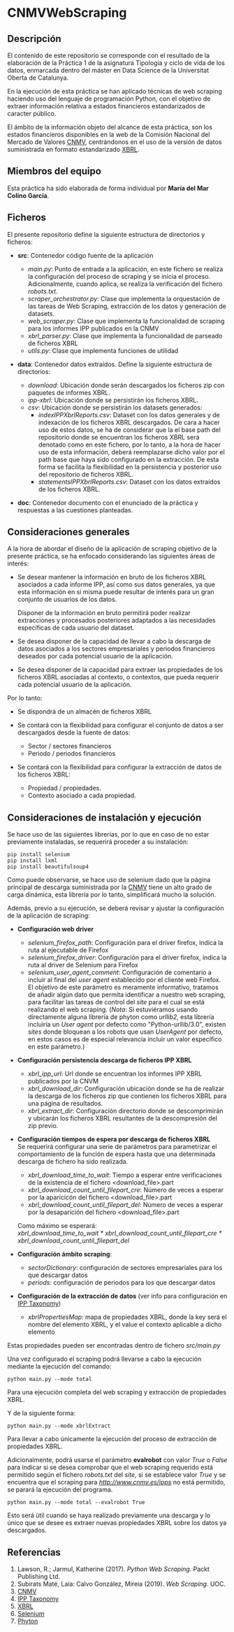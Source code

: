 # CNMVWebScraping

## Descripción

El contenido de este repositorio se corresponde con el resultado de la elaboración de la Práctica 1 de la asignatura Tipología y ciclo de vida de los datos, enmarcada dentro del máster en Data Science de la Universitat Oberta de Catalunya.

En la ejecución de esta práctica se han aplicado técnicas de web scraping haciendo uso del lenguaje de programación Python, con el objetivo de extraer información relativa a estados financieros estandarizados de caracter público.

El ámbito de la información objeto del alcance de esta práctica, son los estados financieros disponibles en la web de la Comisión Nacional del Mercado de Valores [CNMV](http://www.cnmv.es/ipps/), centrándonos en el uso de la versión de datos suministrada en formato estandarizado [XBRL](https://xbrl.es/wp/).

## Miembros del equipo

Esta práctica ha sido elaborada de forma individual por **María del Mar Colino García**.

## Ficheros

El presente repositorio define la siguiente estructura de directorios y ficheros:

- **src**: Contenedor código fuente de la aplicación
    * *main.py*: Punto de entrada a la aplicación, en este fichero se realiza la configuración del proceso de scraping y se inicia el proceso. Adicionalmente, cuando aplica, se realiza la verificación del fichero *robots.txt*.
    * *scraper_orchestrator.py*: Clase que implementa la orquestación de las tareas de Web Scraping, extracción de los datos y generación de datasets.
    * *web_scraper.py*: Clase que implementa la funcionalidad de scraping para los informes IPP publicados en la CNMV
    * *xbrl_parser.py*: Clase que implementa la funcionalidad de parseado de ficheros XBRL
    * *utils.py*: Clase que implementa funciones de utilidad

- **data**: Contenedor datos extraídos. Define la siguiente estructura de directorios:
    * *download*: Ubicación donde serán descargados los ficheros zip con paquetes de informes XBRL.
    * *ipp-xbrl*: Ubicación donde se persistirán los ficheros XBRL.
    * *csv*: Ubicación donde se persistirán los datasets generados:
        - *indexIPPXbrlReports.csv*: Dataset con los datos generales y de indexación de los ficheros XBRL descargados.
                                     De cara a hacer uso de estos datos, se ha de considerar que la el base path del repositorio donde se encuentran los ficheros XBRL será denotado como <repositoryPath> en este fichero, por lo tanto, a la hora de hacer uso de esta información, deberá reemplazarse dicho valor por el path base que haya sido configurado en la extracción.
                                     De esta forma se facilita la flexibilidad en la persistencia y posterior uso del repositorio de ficheros XBRL.
        - *statementsIPPXbrlReports.csv*: Dataset con los datos extraídos de los ficheros XBRL.

- **doc**: Contenedor documento con el enunciado de la práctica y respuestas a las cuestiones planteadas.

## Consideraciones generales

A la hora de abordar el diseño de la aplicación de scraping objetivo de la presente práctica, se ha enfocado considerando las siguientes áreas de interés:

- Se desear mantener la información en bruto de los ficheros XBRL asociados a cada informe IPP, así como sus datos generales, ya que esta información en si misma puede resultar de interés para un gran conjunto de usuarios de los datos.

  Disponer de la información en bruto permitirá poder realizar extracciones y procesados posteriores adaptados a las necesidades específicas de cada usuario del dataset.

- Se desea disponer de la capacidad de llevar a cabo la descarga de datos asociados a los sectores empresariales y periodos financieros deseados por cada potencial usuario de la aplicación.

- Se desea disponer de la capacidad para extraer las propiedades de los ficheros XBRL asociadas al contexto, o contextos, que pueda requerir cada potencial usuario de la aplicación.

Por lo tanto:

- Se dispondrá de un almacén de ficheros XBRL

- Se contará con la flexibilidad para configurar el conjunto de datos a ser descargados desde la fuente de datos:
    * Sector / sectores financieros
    * Periodo / periodos financieros

- Se contará con la flexibilidad para configurar la extracción de datos de los ficheros XBRL:
    * Propiedad / propiedades.     
    * Contexto asociado a cada propiedad.

## Consideraciones de instalación y ejecución

Se hace uso de las siguientes librerías, por lo que en caso de no estar previamente instaladas, se requerirá proceder a su instalación:
```
pip install selenium
pip install lxml
pip install beautifulsoup4
```

Como puede observarse, se hace uso de selenium dado que la página principal de descarga suministrada por la [CNMV](http://www.cnmv.es/ipps/) tiene un alto grado de carga dinámica, esta librería por lo tanto, simplificará mucho la solución. 

Además, previo a su ejecución, se deberá revisar y ajustar la configuración de la aplicación de scraping:

- **Configuración web driver**
    - *selenium\_firefox\_path*: Configuración para el driver firefox, indica la ruta al ejecutable de Firefox
    * *selenium\_firefox\_driver*: Configuración para el driver firefox, indica la ruta al driver de Selenium para Firefox
    * *selenium_user_agent_comment*: Configuración de comentario a incluir al final del *user agent* establecido  por el cliente web Firefox.
       El objetivo de este parámetro es meramente informativo, tratamos de añadir algún dato que permita identificar a nuestro web scraping, para facilitar las tareas de control del *site* para el cual se está realizando el web scraping.
       (*Nota*: Si estuviéramos usando directamente alguna librería de phyton como *urllib2*, esta librería incluiría un *User agent* por defecto como "Python-urllib/3.0", existen *sites* donde bloquean a los robots que usan *UserAgent* por defecto, en estos casos es de especial relevancia incluir un valor específico en este parámetro.)
                         
- **Configuración persistencia descarga de ficheros IPP XBRL**
    * *xbrl\_ipp\_url*: Url donde se encuentran los informes IPP XBRL publicados por la CNVM
    * *xbrl\_download\_dir*: Configuración ubicación donde se ha de realizar la descarga de los ficheros zip que contienen los ficheros XBRL para una página de resultados.
    * *xbrl\_extract\_dir*: Configuración directorio donde se descomprimirán y ubicarán los ficheros XBRL resultantes de la descompresión del zip previo.

- **Configuración tiempos de espera por descarga de ficheros XBRL**     
    Se requerirá configurar una serie de parámetros para parametrizar el comportamiento de la función de espera hasta que una determinada descarga de fichero ha sido realizada.

    * *xbrl\_download\_time\_to\_wait*: Tiempo a esperar entre verificaciones de la existencia de el fichero <download_file>.part
    * *xbrl\_download\_count\_until\_filepart\_cre*: Número de veces a esperar por la aparicicón del fichero <download_file>.part
    * *xbrl\_download\_count\_until\_filepart\_del*: Número de veces a esperar por la desaparición del fichero <download_file>.part
    
    Como máximo se esperará:     
    *xbrl\_download\_time\_to\_wait \* xbrl\_download\_count\_until\_filepart\_cre \* xbrl\_download\_count\_until\_filepart\_del*

- **Configuración ámbito scraping**:
    * *sectorDictionary*: configuración de sectores empresariales para los que descargar datos
    * *periods*: configuración de periodos para los que descargar datos

- **Configuración de la extracción de datos** (ver info para configuración en [IPP Taxonomy](https://www.xbrl.es/informacion/ipp.html))
    * *xbrlPropertiesMap*: mapa de propiedades XBRL, donde la key será el nombre del elemento XBRL, y el value el contexto aplicable a dicho elemento
    
Estas propiedades pueden ser encontradas dentro de fichero *src/main.py*

Una vez configurado el scraping podrá llevarse a cabo la ejecución mediante la ejecución del comando:
```
python main.py --mode total
```
Para una ejecución completa del web scraping y extracción de propiedades XBRL.

Y de la siguiente forma:
```
python main.py --mode xbrlExtract
```
Para llevar a cabo únicamente la ejecución del proceso de extracción de propiedades XBRL.

Adicionalmente, podrá usarse el parámetro **evalrobot** con valor *True* o *False* para indicar si se desea comprobar que el web scraping requerido está permitido según el fichero *robots.txt* del *site*, si se establece valor *True* y se encuentra que el scraping para *http://www.cnmv.es/ipps* no está permitido, se parará la ejecución del programa.
```
python main.py --mode total --evalrobot True
```

Esto será útil cuando se haya realizado previamente una descarga y lo único que se desee es extraer nuevas propiedades XBRL sobre los datos ya descargados.

## Referencias

1. Lawson, R.; Jarmul, Katherine (2017). _Python Web Scraping_. Packt Publishing Ltd.
2. Subirats Maté, Laia: Calvo González, Mireia (2019). _Web Scraping_. UOC.
3. [CNMV](http://www.cnmv.es/ipps/)
4. [IPP Taxonomy](https://www.xbrl.es/informacion/ipp.html)
4. [XBRL](https://xbrl.es/wp/)
5. [Selenium](https://selenium-python.readthedocs.io/api.html)
6. [Phyton](https://www.python.org/)
